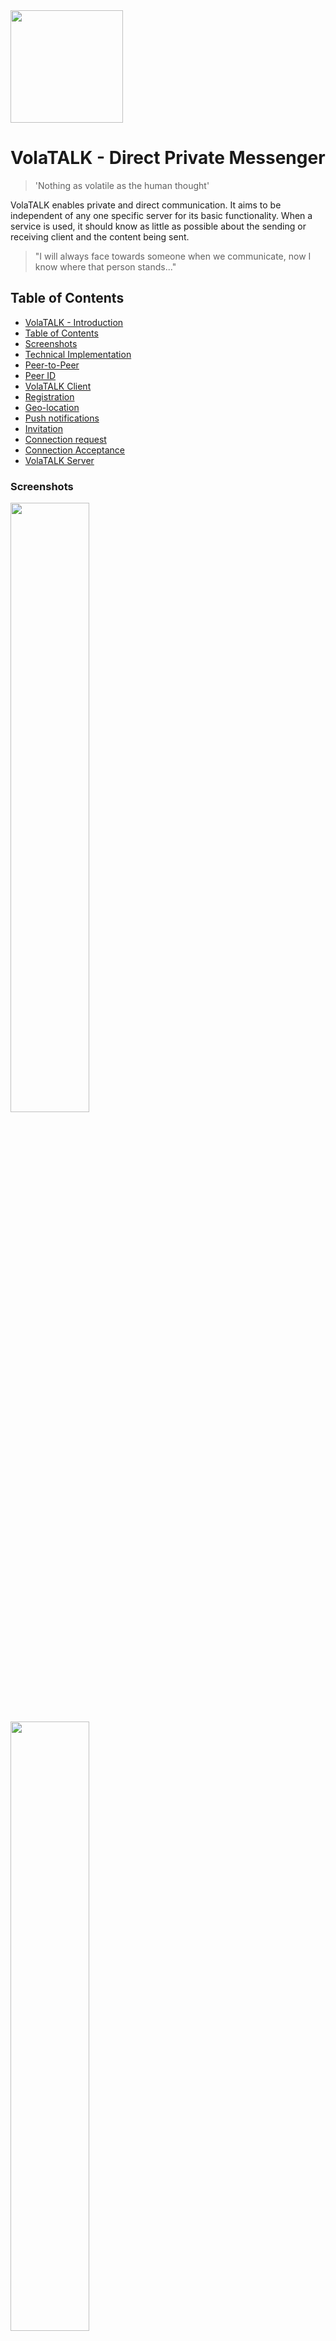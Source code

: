 <img src="https://github.com/bosskabouter/volatalk/blob/162accd60808545d7a7227e8fe3f8b2e47a49477/logo/volatalk-logo-color-v1.png" width="180px"/>

# VolaTALK - Direct Private Messenger

> 'Nothing as volatile as the human thought'

VolaTALK enables private and direct communication. It aims to be independent of any one specific server for its basic functionality. When a service is used, it should know as little as possible about the sending or receiving client and the content being sent.

> "I will always face towards someone when we communicate, now I know where that person stands..."

## Table of Contents

- [VolaTALK - Introduction](#volatalk---direct-messenger)
- [Table of Contents](#table-of-contents)
- [Screenshots](#screenshots)
- [Technical Implementation](#technical-implementation)
- [Peer-to-Peer](#peer-to-peer)
- [Peer ID](#peer-id)
- [VolaTALK Client](#volatalk-client)
- [Registration](#registration)
- [Geo-location](#geo-location)
- [Push notifications](#push-notifications)
- [Invitation](#invitation)
- [Connection request](#connection-request)
- [Connection Acceptance](#connection-acceptance)
- [VolaTALK Server](#volatalk-server)

### Screenshots

<img src="https://github.com/bosskabouter/volatalk/blob/44db4f7c438258ccbdd35e5c5f30f3b07b4df637/client/public/screenshots/Messages.png" width="50%"/>

<img src="https://github.com/bosskabouter/volatalk/blob/44db4f7c438258ccbdd35e5c5f30f3b07b4df637/client/public/screenshots/contacts.png" width="50%"/>

## Technical Implementation

VolaTALK describes a way for browsers to establish a trusted connection between peer-to-peer clients while not relying on a single server for it's main function.

### Peer-to-Peer

Once a Peer found another Peer, no other servers are needed for their communication during the existence of their WebRTC session.

In order to find each other and establish these sessions, peers register on a [WebRTC Signaling server](https://webrtc.org/). PeerJS (https://peerjs.com/) is a reference implementation server and can be installed anywhere. They also offer the default instance https://0.peerjs.com/.

The Signaling server used in VolaTALK client is available on https://peer.pm:999. Currently the client does not allow the client to choose between available signaling servers. 

    TODO: The Client will choose automatically (and randomly) from a pool of available signaling servers registered in the application and maintains a 'sticky' relation with that instance during his subscription to VolaTALK. This preferred instance is sent out in connection metadata with other contacts. 

        Eventually the user could be able to edit this list to add their own private server instance. 
        
        VolaTALK peerservers with added identity theft prevention (#volatalk-server) be indicated with a lock. These peerserver instances will be indicates as preferred inside this pool. 

    A user trying to find his contact will first try at the preferred server of that contact, but will try at other instances too if this fails. Once an session with the contact is established, the connection with that peerserver is eliminated. This could potentially resolve partly the non-scalability issue with PeerJS.
    If a user decides to change his prefered signaling server instance, new connection metadata is sent out to all its contacts containing the new sticky relation with the newly choosen peerserver.

    This process could be triggered automatically at set intervals, or degraded response times for establishing connections.

    If a contact is not online nor pushed at given moment to be informed about the change, this contact will not be able to find the user at its old preferred signaling server. In that case the contact continues looking on other signaling servers, or wait untill user comes back online and contacts him. 

#### Peer ID

A VolaTALK peer registers to a Signaling server with a Base58 encoded public key exponent of the ECDSA SHA-384 JSON WebKey.

Peer IDs are shared between users in 'copy-and-paste' invites. The application includes a QR generator and reader to facilitate the exchange of trusted invites.

The private key is stored in a Dexie encrypted IndexedDB.

    TODO: Create a Mnemonic BIP39 private key (12 word recovery phrase) and display in Account Setup for easy account recovery. Contacts or messages would not be recovered but once a contact comes back online his address will reveal again and connection can be reestablished. That's like a recoverable phone number.

### VolaTALK Client

A Progressive Web App as reference of the VolaTALK protocol, bootstrapped with [Create React App](https://github.com/facebookincubator/create-react-app) using the the `pwa-starter` template.

    TODO: An Angular reference implementation, possibly trying out cloud storage https://Back4App.com.

#### Registration

A user can register by simply accepting Anonymous as its nickname. A default avatar (thanks http://thispersondosnotexist.com) is loaded but will appear for every contact differently (no CORS - no fetch).

A user can save a base64 encoded image into his profile. The picture is downsized because it is send on very connection request within the connection metadata.

##### Geo-location

The application permits "Follow Me" functionality. Users who both opt-in are able to see their own and other's estimated physical location, distance and bearing from each other, alongside local and remote weather conditions (thanks https://openweathermap.org/). By having several contacts using this feature the request information send to this service will render useless for identification/location tracking purposes.

    TODO: A future version allows this visibility to certain contacts only.

#### Push notifications

Allows users to receive messages through Push notification API of the browser. The Push subscription registered in the service worker is saved in user's profile and send out to accepted contacts. A contact, trying to send a message while user is offline, will send user's subscription to the Push Server together with a payload. The payload is the message encrypted with the public key of the receiver. The push server does not know the ID of the receiver so cannot decrypt. It just received a URL (subscription endpoint) to resend the encrypted payload to.

    TODO: Drawing here

The client uses it's own peer ID as secret key to unencrypt any message it receives through push notifications. Not so secret, but since the Push Server does not know who is the receiver (only who is the sender) it cannot decrypt the message. The Browser's Push Provider does not know the user's peerid so they cannot decypher either.

    TODO: encrypt user's subscription endpoint with a secret shared only between the user and the pushserver responsible for sending the push request (possibly using the same connection token for PeerServer authentication). Other contacts do not need to know the user's endpoint, just give them a cypher which the pushserver knows how to handle.

#### Invitation

Users can invite others by sharing an invitation. This invite is a URL pointing to the origin of the location where the sender installed the PWA from (https://volatalk.org), concatenated (?) with the following parameters;

1. f - The Peer ID of the sender
2. k - An additional invitation text
3. s - The signature based on (1 + 2), signed with sender’s private key

A signed invitation prevents people from creating invites in name of someone else. Only the user can create a signed invite. Others can however resend an invitation the user sent out earlier, or try to establish a connection to an otherwise known Peer ID.

The URL can be shown and read with the QR Show/Read functionality.

    TODO: Rethink invite idea. Why not share Peer ID directly. You can always block someone.

#### Connection request

When a peer requests a connection to another peer, a signature is sent in the connection metadata, containing Peer ID of the receiver and is signed with the private key of the requester. The receiver uses the requester Peer ID to verify the signature before the connection is accepted.

### Connection Acceptance

As long as the contact is not accepted, or declined later on, no connection will be permitted. Once a connection is permitted, all up-to-date user metadata `IContactResume` is syncronized between the two contacts and data can be send and A/V calls established.

## VolaTALK Server

VolaTALK Server runs on NodeJS and three main packages deliver basic services needed for VolaTALK clients;

1. a static HTTPS Express Server with SPDY, Cors and compression capabilities. The Client PWA can be installed from any location, no reference to static content on https://volatalk.org.
2. a PeerJS server instance (https://peer.pm:999). VolaTALK's PeerServer will extend the default PeerServer to guarantee authenticity of the connected clients by validating a signature in the connection token. Not yet implemented. Depends on BIP39 key.
3. a Web-PUSH API responding to posts for push messages (https://peered.me:432/push). Push Payload is encrypted by the sender and can only be decoded by receiver. Neither this Push Server nor the Browser Notification provider (endpoint) are able to read this content. Requests with too large `content-length` in their post request header (max 4Kb.) receive `HTTP status 507`. The body of the request contains the subscription endpoint and the encrypted payload. The server passes the endpoint and the payload on to the WebPush API (https://github.com/web-push-libs/web-push).

    TODO: Investigate possibility to create a VAPI keypair for each client subscription, so that VAPID public key isn't a global static and pertains only to the given client. This Vapid Keypair should however be generated on the Push Server, so clients registering for push notifications should request their Vapid Key pair from this server.

## License

This project is licensed under the MIT License.

